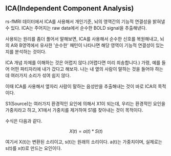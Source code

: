 ## ICA(Independent Component Analysis)

rs-fMRI 데이터에서 ICA를 사용해서 개인기준, 뇌의 영역간의 기능적 연결성을 밝혀낼 수 있다. ICA는 주어지는 raw data에서 순수한 BOLD signal을 추출해낸다. 

사용되는 원리를 좀더 풀어서 말해보면, ICA를 사용해서 순수한 신호를 복원해내고, 뇌의 A와 B영역에서 유사한 '순수한' 패턴이 나타나면 해당 영역이 기능적 연결성이 있는지를 분석하는 것이다.

ICA 개념 자체를 이해하는 것은 어렵지 않다.(어렵다면 미리 죄송합니다.) 가령, 예를 들어 어떤 파티자리에 내가 갔다고 해보자. 나는 내 옆의 사람이 말하는 것을 들어야 하는데 여러가지 소리가 섞여 쉽지 않다.

이때 ICA를 사용해서 옆자리 사람이 말하는 음성만을 추출해내는 것이 바로 ICA의 목적이다.

S1(Source)는 여러가지 환경적인 요인에 의해서 X1이 되는데, 우리는 환경적인 요인을 가중치라고 하고, X1에서 가중치를 제거하여 S1를 찾아내는 것이 목적이다.

수식은 다음과 같다.

$$X(t) = a(t)*S(t)$$ 

여기서 X(t)는 변환된 소리이고, s(t)는 원래의 소리이다. a(t)는 가중치이며, 실제로는 s(t)를 x(t)로 만드는 요인이다.
